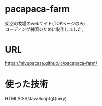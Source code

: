 # pacapaca-farm
架空の牧場のwebサイト(TOPページのみ)<br>
コーディング練習のために制作しました。

# URL
https://miyupacaaa.github.io/pacapaca-farm/

# 使った技術
HTML/CSS/JavaScript(jQuery)
